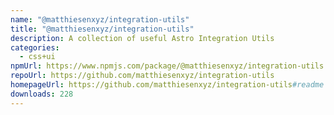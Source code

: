 ```yaml
---
name: "@matthiesenxyz/integration-utils"
title: "@matthiesenxyz/integration-utils"
description: A collection of useful Astro Integration Utils
categories:
  - css+ui
npmUrl: https://www.npmjs.com/package/@matthiesenxyz/integration-utils
repoUrl: https://github.com/matthiesenxyz/integration-utils
homepageUrl: https://github.com/matthiesenxyz/integration-utils#readme
downloads: 228
---
```


